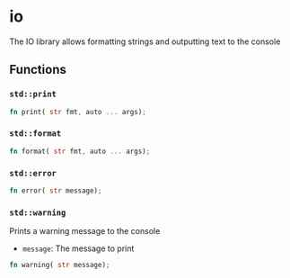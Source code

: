 # io
The IO library allows formatting strings and outputting text to the console


## Functions

### `std::print`


```rust
fn print( str fmt, auto ... args);
```
### `std::format`


```rust
fn format( str fmt, auto ... args);
```
### `std::error`


```rust
fn error( str message);
```
### `std::warning`

Prints a warning message to the console
- `message`: The message to print


```rust
fn warning( str message);
```

